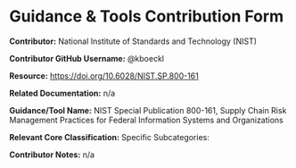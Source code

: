 # Guidance & Tools Contribution Form

**Contributor:** National Institute of Standards and Technology (NIST)

**Contributor GitHub Username:** @kboeckl

**Resource:** https://doi.org/10.6028/NIST.SP.800-161

**Related Documentation:** n/a

**Guidance/Tool Name:** NIST Special Publication 800-161, Supply Chain Risk Management Practices for Federal Information Systems and Organizations

**Relevant Core Classification:** Specific Subcategories: 

**Contributor Notes:** n/a
